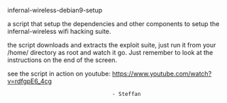 infernal-wireless-debian9-setup

a script that setup the dependencies and other components to
setup the infernal-wireless wifi hacking suite.

the script downloads and extracts the exploit suite, just run
it from your /home/ directory as root and watch it go. Just 
remember to look at the instructions on the end of the screen.

see the script in action on youtube:
https://www.youtube.com/watch?v=rdfgpE6_4cg

                                     - Steffan 
